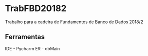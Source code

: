 # TrabFBD20182
Trabalho para a cadeira de Fundamentos de Banco de Dados 2018/2

## Ferramentas

IDE - Pycharm
ER - dbMain

